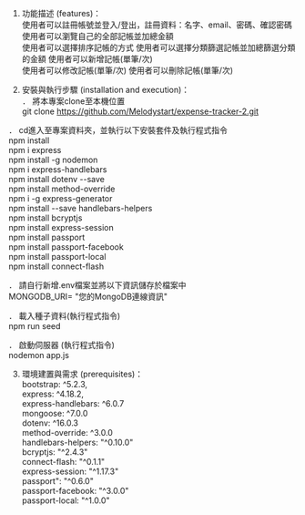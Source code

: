 1. 功能描述 (features)：   
使用者可以註冊帳號並登入/登出，註冊資料：名字、email、密碼、確認密碼   
使用者可以瀏覽自己的全部記帳並加總金額   
使用者可以選擇排序記帳的方式 使用者可以選擇分類篩選記帳並加總篩選分類的金額 使用者可以新增記帳(單筆/次)   
使用者可以修改記帳(單筆/次) 使用者可以刪除記帳(單筆/次)   

2. 安裝與執行步驟 (installation and execution)：   
． 將本專案clone至本機位置   
git clone https://github.com/Melodystart/expense-tracker-2.git   

． cd進入至專案資料夾，並執行以下安裝套件及執行程式指令   
npm install   
npm i express   
npm install -g nodemon   
npm i express-handlebars   
npm install dotenv --save   
npm install method-override   
npm i -g express-generator   
npm install --save handlebars-helpers   
npm install bcryptjs   
npm install express-session   
npm install passport   
npm install passport-facebook   
npm install passport-local   
npm install connect-flash   

． 請自行新增.env檔案並將以下資訊儲存於檔案中   
MONGODB_URI= "您的MongoDB連線資訊"

． 載入種子資料(執行程式指令)   
npm run seed   

． 啟動伺服器 (執行程式指令)   
nodemon app.js   

3. 環境建置與需求 (prerequisites)：   
bootstrap: ^5.2.3,   
express: ^4.18.2,   
express-handlebars: ^6.0.7   
mongoose: ^7.0.0   
dotenv: ^16.0.3   
method-override: ^3.0.0   
handlebars-helpers: "^0.10.0"   
bcryptjs: "^2.4.3"   
connect-flash: "^0.1.1"   
express-session: "^1.17.3"   
passport": "^0.6.0"   
passport-facebook: "^3.0.0"   
passport-local: "^1.0.0"   
